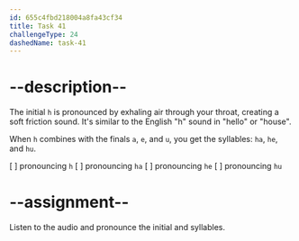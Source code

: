 ```yaml
---
id: 655c4fbd218004a8fa43cf34
title: Task 41
challengeType: 24
dashedName: task-41
---
```


<!--SPEAKING-->

<!-- (Audio) A: h, ha, he, hu -->

# --description--

The initial `h` is pronounced by exhaling air through your throat, creating a soft friction sound. It's similar to the English "h" sound in "hello" or "house".

When `h` combines with the finals `a`, `e`, and `u`, you get the syllables: `ha`, `he`, and `hu`.

[ ] pronouncing `h`
[ ] pronouncing `ha`
[ ] pronouncing `he`
[ ] pronouncing `hu`

# --assignment--

Listen to the audio and pronounce the initial and syllables.
